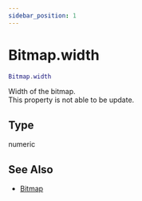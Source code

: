 ```yaml
---
sidebar_position: 1
---
```


# Bitmap.width
```lua
Bitmap.width
```
Width of the bitmap.<br/>
This property is not able to be update.

## Type
numeric

## See Also
- [Bitmap](/guide/graphics#bitmap)
